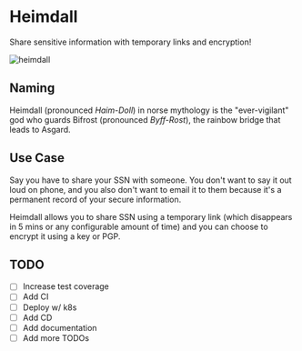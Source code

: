 # Heimdall

Share sensitive information with temporary links and encryption!

![heimdall](https://media4.giphy.com/media/xE1QISPzqbUek/giphy.gif)

## Naming

Heimdall (pronounced _Haim-Doll_) in norse mythology is the "ever-vigilant" god
who guards Bifrost (pronounced _Byff-Rost_), the rainbow bridge that leads to
Asgard.

## Use Case

Say you have to share your SSN with someone. You don't want to say it out loud
on phone, and you also don't want to email it to them because it's a permanent
record of your secure information.

Heimdall allows you to share SSN using a temporary link (which disappears in
5 mins or any configurable amount of time) and you can choose to encrypt it
using a key or PGP.

## TODO

- [ ] Increase test coverage
- [ ] Add CI
- [ ] Deploy w/ k8s
- [ ] Add CD
- [ ] Add documentation
- [ ] Add more TODOs
